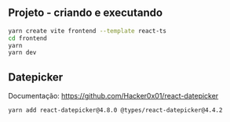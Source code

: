 ## Projeto - criando e executando

```bash
yarn create vite frontend --template react-ts
cd frontend
yarn
yarn dev
```

## Datepicker

Documentação: https://github.com/Hacker0x01/react-datepicker

```
yarn add react-datepicker@4.8.0 @types/react-datepicker@4.4.2
```

